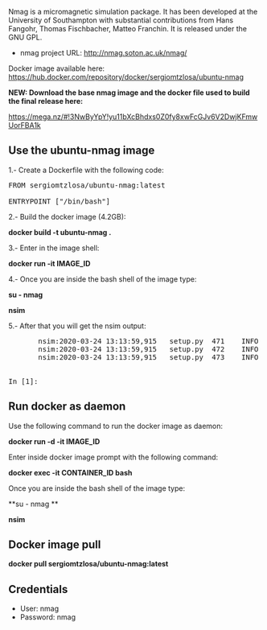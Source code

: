 Nmag is a micromagnetic simulation package. It has been developed at the University of Southampton with substantial contributions from Hans Fangohr, Thomas Fischbacher, Matteo Franchin. It is released under the GNU GPL.

* nmag project URL: http://nmag.soton.ac.uk/nmag/

Docker image available here: https://hub.docker.com/repository/docker/sergiomtzlosa/ubuntu-nmag

**NEW: Download the base nmag image and the docker file used to build the final release here:**

https://mega.nz/#!3NwByYpY!yu11bXcBhdxs0Z0fy8xwFcGJv6V2DwjKFmwUorFBA1k

Use the ubuntu-nmag image
--------------------------------------

1.- Create a Dockerfile with the following code:

<pre>
FROM sergiomtzlosa/ubuntu-nmag:latest

ENTRYPOINT ["/bin/bash"]
</pre>

2.- Build the docker image (4.2GB):

  **docker build -t ubuntu-nmag .**

3.- Enter in the image shell:

**docker run -it IMAGE_ID**

4.- Once you are inside the bash shell of the image type:

**su - nmag**

**nsim**

5.- After that you will get the nsim output:

<pre>
       nsim:2020-03-24 13:13:59,915   setup.py  471    INFO Nsim 0.2.1
       nsim:2020-03-24 13:13:59,915   setup.py  472    INFO Runid is 'interactive-session'
       nsim:2020-03-24 13:13:59,915   setup.py  473    INFO Using 1 CPUs


In [1]:
</pre>


Run docker as daemon
---------------------

Use the following command to run the docker image as daemon:

**docker run -d -it IMAGE_ID**

Enter inside docker image prompt with the following command:

**docker exec -it CONTAINER_ID bash**

Once you are inside the bash shell of the image type:

**su - nmag **

**nsim**

Docker image pull
-----------------

**docker pull sergiomtzlosa/ubuntu-nmag:latest**

Credentials
-----------

* User: nmag
* Password: nmag

